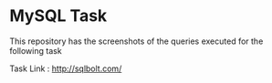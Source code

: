 # MySQL Task

This repository has the screenshots of the queries executed for the following task    

Task Link : http://sqlbolt.com/

